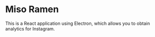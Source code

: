 # Miso Ramen

This is a React application using Electron, which allows you to obtain analytics for Instagram.